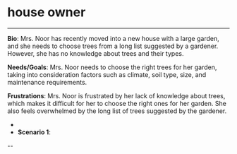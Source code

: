 

# house owner

<!-- some introduction -->

---


 **Bio**: Mrs. Noor has recently moved into a new house with a large garden, and she needs to choose trees from a long list suggested by a gardener. However, she has no knowledge about trees and their types.

**Needs/Goals**: Mrs. Noor needs to choose the right trees for her garden, taking into consideration factors such as climate, soil type, size, and maintenance requirements.

**Frustrations**: Mrs. Noor is frustrated by her lack of knowledge about trees, which makes it difficult for her to choose the right ones for her garden. She also feels overwhelmed by the long list of trees suggested by the gardener.

- 
- **Scenario 1**:

--

<!-- more personas ... -->
